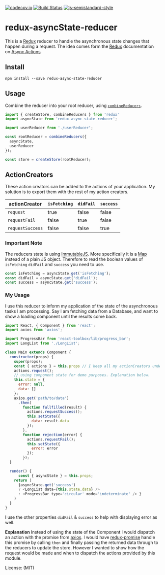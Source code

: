 [![codecov.io](https://codecov.io/github/natac13/redux-asyncState-reducer/coverage.svg?branch=master)](https://codecov.io/github/natac13/redux-asyncState-reducer?branch=master) [![Build Status](https://travis-ci.org/natac13/redux-asyncState-reducer.svg?branch=master)](https://travis-ci.org/natac13/redux-asyncState-reducer) [![js-semistandard-style](https://img.shields.io/badge/code%20style-semistandard-brightgreen.svg?style=flat-square)](https://github.com/Flet/semistandard)

# redux-asyncState-reducer

This is a [Redux][] reducer to handle the asynchronous state changes that happen during a request. The idea comes form the [Redux][] documentation on [Async Actions][]


## Install
```
npm install --save redux-async-state-reducer
```

## Usage 
Combine the reducer into your root reducer, using [`combineReducers`][]. 

```js
import { createStore, combineReducers } from 'redux'
import asyncState from 'redux-async-state-reducer';

import userReducer from './userReducer';

const rootReducer = combineReducers({
  asyncState,
  userReducer
});

const store = createStore(rootReducer);
```


## ActionCreators
These action creators can be added to the actions of your application. My solution is to export them with the rest of my action creators.

|actionCreator|`isFetching`|`didFail`|`success`|
|-------------|------------|---------|---------|
|`request`    |true        |false    |false    |
|`requestFail`|false       |true     |false    |
|`requestSuccess`|false    |false    |true     |

### Important Note
The reducers state is using [ImmutableJS][]. More specifically it is a [Map][] instead of a plain JS object. 
Therefore to read the boolean values of `isFetching` `didFail` and `success` you need to use.
```js
const isFetching = asyncState.get('isFetching');
const didFail = asyncState.get('didFail');
const success = asyncState.get('success');
```

### My Usage

I use this reducer to inform my application of the state of the asynchronous tasks I am processing. Say I am fetching data from a Database, and want to show a loading component until the results come back. 

```js
import React, { Component } from 'react';
import axios from 'axios';

import ProgressBar from 'react-toolbox/lib/progress_bar';
import LongList from './LongList';

class Main extends Component {
  constructor(props) {
    super(props);
    const { actions } = this.props // I keep all my actionCreators under actions
    actions.request();
    // using component state for demo purposes. Explanation below.
    this.state = {
      error: null,
      data: []
    };
    axios.get('path/to/data')
      .then(
        function fullfilled(result) {
          actions.requestSuccess();
          this.setState({
            data: result.data
          });
        },
        function rejection(error) {
          actions.requestFail();
          this.setState({
            error: error
          });
        });
  }

  render() {
      const { asyncState } = this.props;
    return (
      {asyncState.get('success') 
      ? <LongList data={this.state.data} />
      : <ProgressBar type='circular' mode='indeterminate' /> }
    )
  } 
}

```

I use the other properties `didFail` & `success` to help with displaying error as well.

**Explanation**
Instead of using the state of the Component I would dispatch an action with the promise from [axios][]. I would have [redux-promise][] handle this promise by calling `then` and finally passing the returned data through to the reducers to update the store.
However I wanted to show how the request would be made and when to dispatch the actions provided by this module. 

License: (MIT)

[Async Actions]: http://redux.js.org/docs/advanced/AsyncActions.html
[`combineReducers`]: http://redux.js.org/docs/api/combineReducers.html
[redux-promise]: https://github.com/acdlite/redux-promise
[axios]: https://github.com/mzabriskie/axios
[ImmutableJS]: https://facebook.github.io/immutable-js/
[Map]: https://facebook.github.io/immutable-js/docs/#/Map
[Redux]: https://github.com/reactjs/redux
